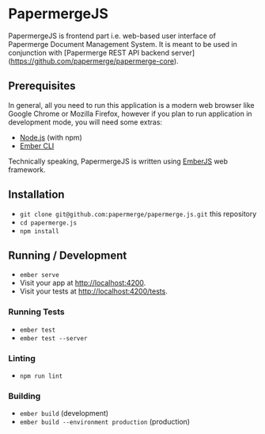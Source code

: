 # PapermergeJS

PapermergeJS is frontend part i.e. web-based user interface of Papermerge
Document Management System. It is meant to be used in conjunction with
[Papermerge REST API backend server]
(https://github.com/papermerge/papermerge-core).

## Prerequisites

In general, all you need to run this application is a modern web browser like
Google Chrome or Mozilla Firefox, however if you plan to run application in
development mode, you will need some extras:

* [Node.js](https://nodejs.org/) (with npm)
* [Ember CLI](https://ember-cli.com/)

Technically speaking, PapermergeJS is written using [EmberJS](https://emberjs.com/) web framework.

## Installation

* `git clone git@github.com:papermerge/papermerge.js.git` this repository
* `cd papermerge.js`
* `npm install`

## Running / Development

* `ember serve`
* Visit your app at [http://localhost:4200](http://localhost:4200).
* Visit your tests at [http://localhost:4200/tests](http://localhost:4200/tests).


### Running Tests

* `ember test`
* `ember test --server`

### Linting

* `npm run lint`

### Building

* `ember build` (development)
* `ember build --environment production` (production)

